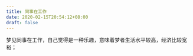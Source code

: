 ```yaml
---
title: 同事在工作
date: 2020-02-15T20:54:12+08:00
draft: false
---
```


梦见同事在工作，自己觉得是一种乐趣，意味着梦者生活水平较高，经济比较宽裕；
